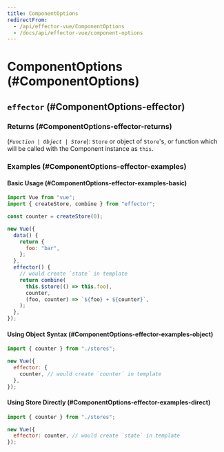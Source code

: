 ```yaml
---
title: ComponentOptions
redirectFrom:
  - /api/effector-vue/ComponentOptions
  - /docs/api/effector-vue/component-options
---
```


# ComponentOptions (#ComponentOptions)

## `effector` (#ComponentOptions-effector)

### Returns (#ComponentOptions-effector-returns)

(_`Function | Object | Store`_): `Store` or object of `Store`'s, or function which will be called with the Component instance as `this`.

### Examples (#ComponentOptions-effector-examples)

#### Basic Usage (#ComponentOptions-effector-examples-basic)

```js
import Vue from "vue";
import { createStore, combine } from "effector";

const counter = createStore(0);

new Vue({
  data() {
    return {
      foo: "bar",
    };
  },
  effector() {
    // would create `state` in template
    return combine(
      this.$store(() => this.foo),
      counter,
      (foo, counter) => `${foo} + ${counter}`,
    );
  },
});
```

#### Using Object Syntax (#ComponentOptions-effector-examples-object)

```js
import { counter } from "./stores";

new Vue({
  effector: {
    counter, // would create `counter` in template
  },
});
```

#### Using Store Directly (#ComponentOptions-effector-examples-direct)

```js
import { counter } from "./stores";

new Vue({
  effector: counter, // would create `state` in template
});
```
